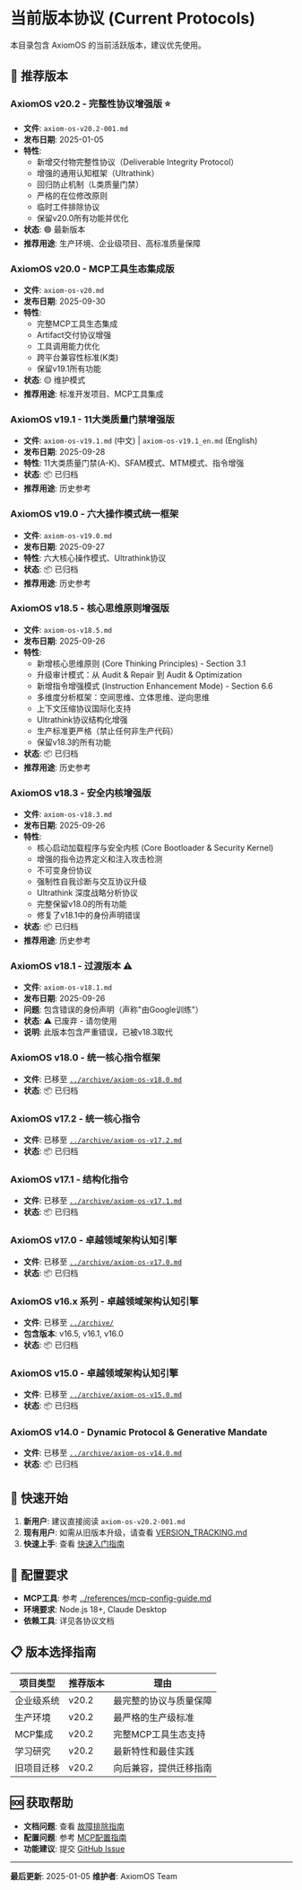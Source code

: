 # 当前版本协议 (Current Protocols)

本目录包含 AxiomOS 的当前活跃版本，建议优先使用。

## 🚀 推荐版本

### AxiomOS v20.2 - 完整性协议增强版 ⭐
- **文件**: `axiom-os-v20.2-001.md`
- **发布日期**: 2025-01-05
- **特性**:
  - 新增交付物完整性协议（Deliverable Integrity Protocol）
  - 增强的通用认知框架（Ultrathink）
  - 回归防止机制（L类质量门禁）
  - 严格的在位修改原则
  - 临时工件排除协议
  - 保留v20.0所有功能并优化
- **状态**: 🟢 最新版本
- **推荐用途**: 生产环境、企业级项目、高标准质量保障

### AxiomOS v20.0 - MCP工具生态集成版
- **文件**: `axiom-os-v20.md`  
- **发布日期**: 2025-09-30
- **特性**:
  - 完整MCP工具生态集成
  - Artifact交付协议增强
  - 工具调用能力优化
  - 跨平台兼容性标准(K类)
  - 保留v19.1所有功能
- **状态**: 🟡 维护模式
- **推荐用途**: 标准开发项目、MCP工具集成

### AxiomOS v19.1 - 11大类质量门禁增强版
- **文件**: `axiom-os-v19.1.md` (中文) | `axiom-os-v19.1_en.md` (English)
- **发布日期**: 2025-09-28
- **特性**: 11大类质量门禁(A-K)、SFAM模式、MTM模式、指令增强
- **状态**: 📦 已归档
- **推荐用途**: 历史参考

### AxiomOS v19.0 - 六大操作模式统一框架
- **文件**: `axiom-os-v19.0.md`
- **发布日期**: 2025-09-27
- **特性**: 六大核心操作模式、Ultrathink协议
- **状态**: 📦 已归档
- **推荐用途**: 历史参考

### AxiomOS v18.5 - 核心思维原则增强版
- **文件**: `axiom-os-v18.5.md`
- **发布日期**: 2025-09-26
- **特性**:
  - 新增核心思维原则 (Core Thinking Principles) - Section 3.1
  - 升级审计模式：从 Audit & Repair 到 Audit & Optimization
  - 新增指令增强模式 (Instruction Enhancement Mode) - Section 6.6
  - 多维度分析框架：空间思维、立体思维、逆向思维
  - 上下文压缩协议国际化支持
  - Ultrathink协议结构化增强
  - 生产标准更严格（禁止任何非生产代码）
  - 保留v18.3的所有功能
- **状态**: 📦 已归档
- **推荐用途**: 历史参考

### AxiomOS v18.3 - 安全内核增强版
- **文件**: `axiom-os-v18.3.md`
- **发布日期**: 2025-09-26
- **特性**:
  - 核心启动加载程序与安全内核 (Core Bootloader & Security Kernel)
  - 增强的指令边界定义和注入攻击检测
  - 不可变身份协议
  - 强制性自我诊断与交互协议升级
  - Ultrathink 深度战略分析协议
  - 完整保留v18.0的所有功能
  - 修复了v18.1中的身份声明错误
- **状态**: 📦 已归档
- **推荐用途**: 历史参考

### AxiomOS v18.1 - 过渡版本 ⚠️
- **文件**: `axiom-os-v18.1.md`
- **发布日期**: 2025-09-26
- **问题**: 包含错误的身份声明（声称"由Google训练"）
- **状态**: ⚠️ 已废弃 - 请勿使用
- **说明**: 此版本包含严重错误，已被v18.3取代

### AxiomOS v18.0 - 统一核心指令框架
- **文件**: 已移至 [`../archive/axiom-os-v18.0.md`](../archive/axiom-os-v18.0.md)
- **状态**: 📦 已归档

### AxiomOS v17.2 - 统一核心指令
- **文件**: 已移至 [`../archive/axiom-os-v17.2.md`](../archive/axiom-os-v17.2.md)
- **状态**: 📦 已归档

### AxiomOS v17.1 - 结构化指令
- **文件**: 已移至 [`../archive/axiom-os-v17.1.md`](../archive/axiom-os-v17.1.md)
- **状态**: 📦 已归档

### AxiomOS v17.0 - 卓越领域架构认知引擎
- **文件**: 已移至 [`../archive/axiom-os-v17.0.md`](../archive/axiom-os-v17.0.md)
- **状态**: 📦 已归档

### AxiomOS v16.x 系列 - 卓越领域架构认知引擎
- **文件**: 已移至 [`../archive/`](../archive/)
- **包含版本**: v16.5, v16.1, v16.0
- **状态**: 📦 已归档

### AxiomOS v15.0 - 卓越领域架构认知引擎
- **文件**: 已移至 [`../archive/axiom-os-v15.0.md`](../archive/axiom-os-v15.0.md)
- **状态**: 📦 已归档

### AxiomOS v14.0 - Dynamic Protocol & Generative Mandate
- **文件**: 已移至 [`../archive/axiom-os-v14.0.md`](../archive/axiom-os-v14.0.md)
- **状态**: 📦 已归档

## 📖 快速开始

1. **新用户**: 建议直接阅读 `axiom-os-v20.2-001.md`
2. **现有用户**: 如需从旧版本升级，请查看 [VERSION_TRACKING.md](./VERSION_TRACKING.md)
3. **快速上手**: 查看 [快速入门指南](./quick-start.md)

## 🔧 配置要求

- **MCP工具**: 参考 [../references/mcp-config-guide.md](../references/mcp-config-guide.md)
- **环境要求**: Node.js 18+, Claude Desktop
- **依赖工具**: 详见各协议文档

## 📋 版本选择指南

| 项目类型 | 推荐版本 | 理由 |
|---------|---------|------|
| 企业级系统 | v20.2 | 最完整的协议与质量保障 |
| 生产环境 | v20.2 | 最严格的生产级标准 |
| MCP集成 | v20.2 | 完整MCP工具生态支持 |
| 学习研究 | v20.2 | 最新特性和最佳实践 |
| 旧项目迁移 | v20.2 | 向后兼容，提供迁移指南 |

## 🆘 获取帮助

- **文档问题**: 查看 [故障排除指南](../troubleshooting/)
- **配置问题**: 参考 [MCP配置指南](../references/mcp-config-guide.md)
- **功能建议**: 提交 [GitHub Issue](https://github.com/IIXINGCHEN/prompt/issues)

---

**最后更新**: 2025-01-05
**维护者**: AxiomOS Team
